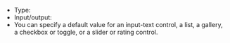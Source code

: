 - Type:
- Input/output: 
- You can specify a default value for an input-text control, a list, a gallery, a checkbox or toggle, or a slider or rating control.
